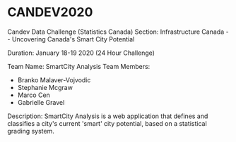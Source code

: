 # CANDEV2020
Candev Data Challenge (Statistics Canada)
Section: Infrastructure Canada -- Uncovering Canada's Smart City Potential

Duration: January 18-19 2020 (24 Hour Challenge)

Team Name: SmartCity Analysis
Team Members: 
- Branko Malaver-Vojvodic
- Stephanie Mcgraw
- Marco Cen
- Gabrielle Gravel

Description:
SmartCity Analysis is a web application that defines and classifies a city's current 'smart' city potential, based on a statistical grading system. 
